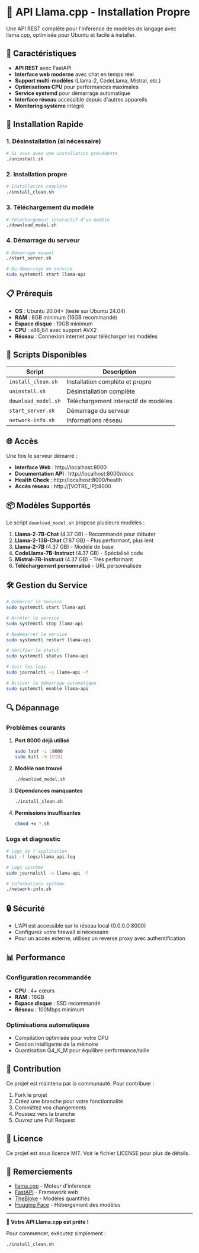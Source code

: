 # 🤖 API Llama.cpp - Installation Propre

Une API REST complète pour l'inference de modèles de langage avec llama.cpp, optimisée pour Ubuntu et facile à installer.

## 🎯 Caractéristiques

- **API REST** avec FastAPI
- **Interface web moderne** avec chat en temps réel
- **Support multi-modèles** (Llama-2, CodeLlama, Mistral, etc.)
- **Optimisations CPU** pour performances maximales
- **Service systemd** pour démarrage automatique
- **Interface réseau** accessible depuis d'autres appareils
- **Monitoring système** intégré

## 🚀 Installation Rapide

### 1. Désinstallation (si nécessaire)
```bash
# Si vous avez une installation précédente
./uninstall.sh
```

### 2. Installation propre
```bash
# Installation complète
./install_clean.sh
```

### 3. Téléchargement du modèle
```bash
# Téléchargement interactif d'un modèle
./download_model.sh
```

### 4. Démarrage du serveur
```bash
# Démarrage manuel
./start_server.sh

# Ou démarrage en service
sudo systemctl start llama-api
```

## 📋 Prérequis

- **OS** : Ubuntu 20.04+ (testé sur Ubuntu 24.04)
- **RAM** : 8GB minimum (16GB recommandé)
- **Espace disque** : 10GB minimum
- **CPU** : x86_64 avec support AVX2
- **Réseau** : Connexion internet pour télécharger les modèles

## 🔧 Scripts Disponibles

| Script | Description |
|--------|-------------|
| `install_clean.sh` | Installation complète et propre |
| `uninstall.sh` | Désinstallation complète |
| `download_model.sh` | Téléchargement interactif de modèles |
| `start_server.sh` | Démarrage du serveur |
| `network-info.sh` | Informations réseau |

## 🌐 Accès

Une fois le serveur démarré :

- **Interface Web** : http://localhost:8000
- **Documentation API** : http://localhost:8000/docs
- **Health Check** : http://localhost:8000/health
- **Accès réseau** : http://[VOTRE_IP]:8000

## 📦 Modèles Supportés

Le script `download_model.sh` propose plusieurs modèles :

1. **Llama-2-7B-Chat** (4.37 GB) - Recommandé pour débuter
2. **Llama-2-13B-Chat** (7.87 GB) - Plus performant, plus lent
3. **Llama-2-7B** (4.37 GB) - Modèle de base
4. **CodeLlama-7B-Instruct** (4.37 GB) - Spécialisé code
5. **Mistral-7B-Instruct** (4.37 GB) - Très performant
6. **Téléchargement personnalisé** - URL personnalisée

## 🛠️ Gestion du Service

```bash
# Démarrer le service
sudo systemctl start llama-api

# Arrêter le service
sudo systemctl stop llama-api

# Redémarrer le service
sudo systemctl restart llama-api

# Vérifier le statut
sudo systemctl status llama-api

# Voir les logs
sudo journalctl -u llama-api -f

# Activer le démarrage automatique
sudo systemctl enable llama-api
```

## 🔍 Dépannage

### Problèmes courants

1. **Port 8000 déjà utilisé**
   ```bash
   sudo lsof -i :8000
   sudo kill -9 [PID]
   ```

2. **Modèle non trouvé**
   ```bash
   ./download_model.sh
   ```

3. **Dépendances manquantes**
   ```bash
   ./install_clean.sh
   ```

4. **Permissions insuffisantes**
   ```bash
   chmod +x *.sh
   ```

### Logs et diagnostic

```bash
# Logs de l'application
tail -f logs/llama_api.log

# Logs système
sudo journalctl -u llama-api -f

# Informations système
./network-info.sh
```

## 🔒 Sécurité

- L'API est accessible sur le réseau local (0.0.0.0:8000)
- Configurez votre firewall si nécessaire
- Pour un accès externe, utilisez un reverse proxy avec authentification

## 📊 Performance

### Configuration recommandée
- **CPU** : 4+ cœurs
- **RAM** : 16GB
- **Espace disque** : SSD recommandé
- **Réseau** : 100Mbps minimum

### Optimisations automatiques
- Compilation optimisée pour votre CPU
- Gestion intelligente de la mémoire
- Quantisation Q4_K_M pour équilibre performance/taille

## 🤝 Contribution

Ce projet est maintenu par la communauté. Pour contribuer :

1. Fork le projet
2. Créez une branche pour votre fonctionnalité
3. Committez vos changements
4. Poussez vers la branche
5. Ouvrez une Pull Request

## 📄 Licence

Ce projet est sous licence MIT. Voir le fichier LICENSE pour plus de détails.

## 🙏 Remerciements

- [llama.cpp](https://github.com/ggerganov/llama.cpp) - Moteur d'inference
- [FastAPI](https://fastapi.tiangolo.com/) - Framework web
- [TheBloke](https://huggingface.co/TheBloke) - Modèles quantifiés
- [Hugging Face](https://huggingface.co/) - Hébergement des modèles

---

**🎯 Votre API Llama.cpp est prête !** 

Pour commencer, exécutez simplement :
```bash
./install_clean.sh
```
